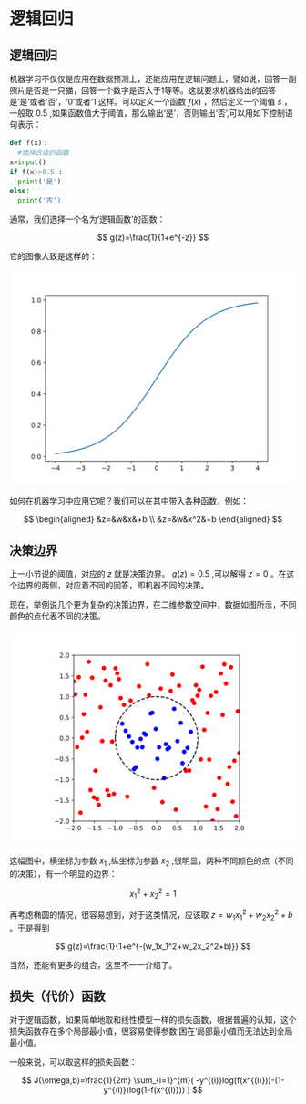 # 逻辑回归

## 逻辑回归

机器学习不仅仅是应用在数据预测上，还能应用在逻辑问题上，譬如说，回答一副照片是否是一只猫，回答一个数字是否大于1等等。这就要求机器给出的回答是‘是’或者’否‘，‘0’或者‘1’这样。可以定义一个函数 $f(x)$ ，然后定义一个阈值 $s$ ，一般取 $0.5$ ,如果函数值大于阈值，那么输出‘是’，否则输出‘否’,可以用如下控制语句表示：

```python
def f(x)：
  #选择合适的函数
x=input()
if f(x)>0.5 :
  print('是')
else:
  print('否‘)
```

通常，我们选择一个名为‘逻辑函数’的函数：

$$
g(z)=\frac{1}{1+e^{-z}} 
$$


它的图像大致是这样的：

![](图片/6.svg)
 
如何在机器学习中应用它呢？我们可以在其中带入各种函数，例如：

$$
\begin{aligned}
&z=&w&x&+b \\
&z=&w&x^2&+b 
\end{aligned}
$$

## 决策边界

上一小节说的阈值，对应的 $z$ 就是决策边界。 $g(z)=0.5$ ,可以解得 $z=0$ 。在这个边界的两侧，对应着不同的回答，即机器不同的决策。

现在，举例说几个更为复杂的决策边界，在二维参数空间中，数据如图所示，不同颜色的点代表不同的决策。

![](图片/7.svg)

这幅图中，横坐标为参数 $x_1$ ,纵坐标为参数 $x_2$ ,很明显，两种不同颜色的点（不同的决策），有一个明显的边界：

$$
x_1^2+x_2^2=1
$$

再考虑椭圆的情况，很容易想到，对于这类情况，应该取 $z= w_1x_1^2+w_2x_2^2+b$ 。于是得到

$$
g(z)=\frac{1}{1+e^{-(w_1x_1^2+w_2x_2^2+b)}} 
$$

当然，还能有更多的组合，这里不一一介绍了。

## 损失（代价）函数

对于逻辑函数，如果简单地取和线性模型一样的损失函数，根据普遍的认知，这个损失函数存在多个局部最小值，很容易使得参数’困在‘局部最小值而无法达到全局最小值。

一般来说，可以取这样的损失函数：

$$
J(\omega,b)=\frac{1}{2m} \sum_{i=1}^{m}( -y^{(i)}log(f(x^{(i)}))-(1-y^{(i)})log(1-f(x^{(i)})) )
$$






